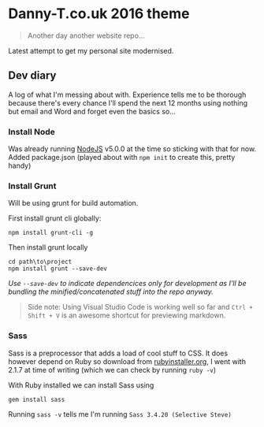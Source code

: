 # Danny-T.co.uk 2016 theme
> Another day another website repo...

Latest attempt to get my personal site modernised.

## Dev diary

A log of what I'm messing about with. Experience tells me to be thorough because there's every chance I'll spend the next 12 months using nothing but email and Word and forget even the basics so...

### Install Node
Was already running [NodeJS](https://nodejs.org/en/) v5.0.0 at the time so sticking with that for now.
Added package.json (played about with `npm init` to create this, pretty handy)

### Install Grunt
Will be using grunt for build automation.

First install grunt cli globally:
```
npm install grunt-cli -g
```
Then install grunt locally
```
cd path\to\project
npm install grunt --save-dev
```
_Use `--save-dev` to indicate dependencices only for development as I'll be bundling the minified/concatenated stuff into the repo anyway._

> Side note: Using Visual Studio Code is working well so far and `Ctrl + Shift + V` is an awesome shortcut for previewing markdown.

### Sass
Sass is a preprocessor that adds a load of cool stuff to CSS. It does however depend on Ruby so download from [rubyinstaller.org](http://rubyinstaller.org), I went with 2.1.7 at time of writing (which we can check by running `ruby -v`)

With Ruby installed we can install Sass using 
```
gem install sass
```
Running `sass -v` tells me I'm running `Sass 3.4.20 (Selective Steve)`